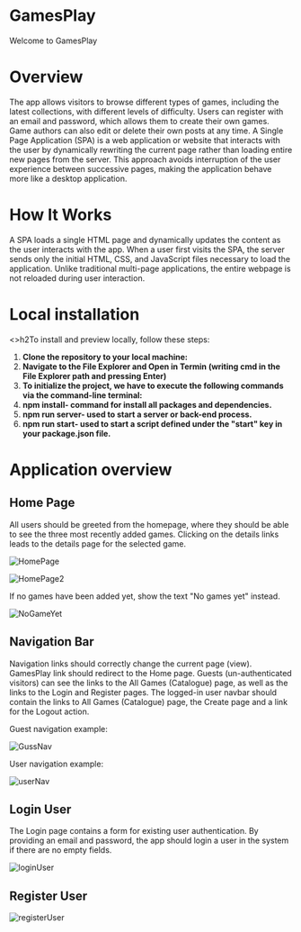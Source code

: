 # GamesPlay

Welcome to GamesPlay

# Overview
 The app allows visitors to browse different types of games, including the latest collections, with different levels of difficulty. Users can register with an email and password, which allows them to create their own games. Game authors can also edit or delete their own posts at any time.
 A Single Page Application (SPA) is a web application or website that interacts with the user by dynamically rewriting the current page rather than loading entire new pages from the server. This approach avoids interruption of the user experience between successive pages, making the application behave more like a desktop application.

 # How It Works

 A SPA loads a single HTML page and dynamically updates the content as the user interacts with the app.
When a user first visits the SPA, the server sends only the initial HTML, CSS, and JavaScript files necessary to load the application. Unlike traditional multi-page applications, the entire webpage is not reloaded during user interaction.



<h1>Local installation</h1>

<>h2To install and preview locally, follow these steps:</h2>

1. **Clone the repository to your local machine:**
2. **Navigate to the File Explorer and Open in Termin (writing cmd in the File Explorer path and pressing Enter)**
3. **To initialize the project, we have to execute the following commands via the command-line terminal:**
4. **npm install- command for install all packages and dependencies.**
5.  **npm run server- used to start a server or back-end process.**
6.  **npm run start- used to start a script defined under the "start" key in your package.json file.**

# Application overview

<h2>Home Page</h2>

All users should be greeted from the homepage, where they should be able to see the three most recently added games. Clicking on the details links leads to the details page for the selected game. 

    
![HomePage](https://github.com/user-attachments/assets/d06fdf12-b6a4-4df5-a7b4-43307032deed)

![HomePage2](https://github.com/user-attachments/assets/f8d3dd73-8f30-4175-b265-c50ff1f719cf)

If no games have been added yet, show the text "No games yet" instead.

![NoGameYet](https://github.com/user-attachments/assets/da002063-ab6a-4160-bb96-f63a1ba223ce)

<h2>Navigation Bar</h2>

Navigation links should correctly change the current page (view). GamesPlay link should redirect to the Home page. Guests (un-authenticated visitors) can see the links to the All Games (Catalogue) page, as well as the links to the Login and Register pages. The logged-in user navbar should contain the links to All Games (Catalogue) page, the Create page and a link for the Logout action.

Guest navigation example: 

![GussNav](https://github.com/user-attachments/assets/e93d7c20-bde8-4b37-91db-2b2aa7206860)

User navigation example: 

 ![userNav](https://github.com/user-attachments/assets/8bd70891-3adb-4da6-88d0-975e211ef938)

 <h2>Login User</h2>

 The Login page contains a form for existing user authentication. By providing an email and password, the app should login a user in the system if there are no empty fields.

 ![loginUser](https://github.com/user-attachments/assets/a2c5e3a0-fc16-4b93-87e0-4e7cdfde349c)

 <h2>Register User</h2>

![registerUser](https://github.com/user-attachments/assets/cd6a334f-5ea4-4090-946d-2d651b174919)


 

